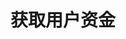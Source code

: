 ---
title: 获取用户资金
position_number: 4
type: get
description: /future/user/v1/balance/list
left_code_blocks:
    -
        code_block: "public void getMarketConfig() {\r\n\tString text = HttpUtil.get(URL + \"/data/api/user/v1/getMarketConfig\");\r\n\tSystem.out.println(text);\r\n}"
        title: Java
        language: java
right_code_blocks:
    - code_block: |-
        {
          "error": {
            "code": "",
            "msg": ""
          },
          "msgInfo": "",
          "result": [
            {
              "availableBalance": 0, //可用余额
              "coin": "", //币种
              "isolatedMargin": 0, //逐仓保证金冻结
              "openOrderMarginFrozen": 0, //订单冻结
              "walletBalance": 0 //钱包余额
            }
          ],
          "returnCode": 0
        }
      title: Response
      language: json
---